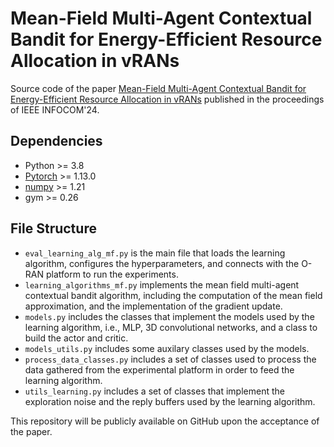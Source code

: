 # Mean-Field Multi-Agent Contextual Bandit for Energy-Efficient Resource Allocation in vRANs

Source code of the paper [Mean-Field Multi-Agent Contextual Bandit for Energy-Efficient Resource Allocation in vRANs](#) published in the proceedings of IEEE INFOCOM'24.

## Dependencies
* Python >= 3.8
* [Pytorch](https://pytorch.org/) >= 1.13.0 
* [numpy](https://numpy.org/) >= 1.21
* gym >= 0.26

## File Structure
- `eval_learning_alg_mf.py` is the main file that loads the learning algorithm, configures the hyperparameters, and connects with the O-RAN platform to run the experiments.
- `learning_algorithms_mf.py` implements the mean field multi-agent contextual bandit algorithm, including the computation of the mean field approximation, and the implementation of the gradient update.
- `models.py` includes the classes that implement the models used by the learning algorithm, i.e., MLP, 3D convolutional networks, and a class to build the actor and critic.
- `models_utils.py` includes some auxilary classes used by the models.
- `process_data_classes.py` includes a set of classes used to process the data gathered from the experimental platform in order to feed the learning algorithm.
- `utils_learning.py` includes a set of classes that implement the exploration noise and the reply buffers used by the learning algorithm.
 
This repository will be publicly available on GitHub upon the acceptance of the paper.





